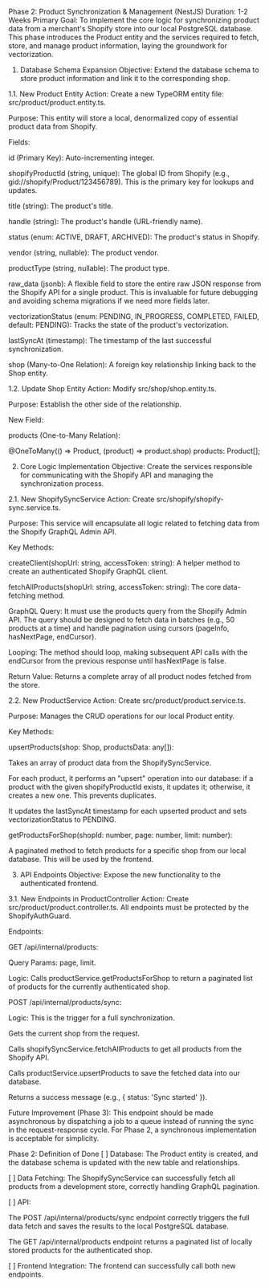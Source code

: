 Phase 2: Product Synchronization & Management (NestJS)
Duration: 1-2 Weeks
Primary Goal: To implement the core logic for synchronizing product data from a merchant's Shopify store into our local PostgreSQL database. This phase introduces the Product entity and the services required to fetch, store, and manage product information, laying the groundwork for vectorization.

1. Database Schema Expansion
   Objective: Extend the database schema to store product information and link it to the corresponding shop.

1.1. New Product Entity
Action: Create a new TypeORM entity file: src/product/product.entity.ts.

Purpose: This entity will store a local, denormalized copy of essential product data from Shopify.

Fields:

id (Primary Key): Auto-incrementing integer.

shopifyProductId (string, unique): The global ID from Shopify (e.g., gid://shopify/Product/123456789). This is the primary key for lookups and updates.

title (string): The product's title.

handle (string): The product's handle (URL-friendly name).

status (enum: ACTIVE, DRAFT, ARCHIVED): The product's status in Shopify.

vendor (string, nullable): The product vendor.

productType (string, nullable): The product type.

raw_data (jsonb): A flexible field to store the entire raw JSON response from the Shopify API for a single product. This is invaluable for future debugging and avoiding schema migrations if we need more fields later.

vectorizationStatus (enum: PENDING, IN_PROGRESS, COMPLETED, FAILED, default: PENDING): Tracks the state of the product's vectorization.

lastSyncAt (timestamp): The timestamp of the last successful synchronization.

shop (Many-to-One Relation): A foreign key relationship linking back to the Shop entity.

1.2. Update Shop Entity
Action: Modify src/shop/shop.entity.ts.

Purpose: Establish the other side of the relationship.

New Field:

products (One-to-Many Relation):

@OneToMany(() => Product, (product) => product.shop)
products: Product[];

2. Core Logic Implementation
   Objective: Create the services responsible for communicating with the Shopify API and managing the synchronization process.

2.1. New ShopifySyncService
Action: Create src/shopify/shopify-sync.service.ts.

Purpose: This service will encapsulate all logic related to fetching data from the Shopify GraphQL Admin API.

Key Methods:

createClient(shopUrl: string, accessToken: string): A helper method to create an authenticated Shopify GraphQL client.

fetchAllProducts(shopUrl: string, accessToken: string): The core data-fetching method.

GraphQL Query: It must use the products query from the Shopify Admin API. The query should be designed to fetch data in batches (e.g., 50 products at a time) and handle pagination using cursors (pageInfo, hasNextPage, endCursor).

Looping: The method should loop, making subsequent API calls with the endCursor from the previous response until hasNextPage is false.

Return Value: Returns a complete array of all product nodes fetched from the store.

2.2. New ProductService
Action: Create src/product/product.service.ts.

Purpose: Manages the CRUD operations for our local Product entity.

Key Methods:

upsertProducts(shop: Shop, productsData: any[]):

Takes an array of product data from the ShopifySyncService.

For each product, it performs an "upsert" operation into our database: if a product with the given shopifyProductId exists, it updates it; otherwise, it creates a new one. This prevents duplicates.

It updates the lastSyncAt timestamp for each upserted product and sets vectorizationStatus to PENDING.

getProductsForShop(shopId: number, page: number, limit: number):

A paginated method to fetch products for a specific shop from our local database. This will be used by the frontend.

3. API Endpoints
   Objective: Expose the new functionality to the authenticated frontend.

3.1. New Endpoints in ProductController
Action: Create src/product/product.controller.ts. All endpoints must be protected by the ShopifyAuthGuard.

Endpoints:

GET /api/internal/products:

Query Params: page, limit.

Logic: Calls productService.getProductsForShop to return a paginated list of products for the currently authenticated shop.

POST /api/internal/products/sync:

Logic: This is the trigger for a full synchronization.

Gets the current shop from the request.

Calls shopifySyncService.fetchAllProducts to get all products from the Shopify API.

Calls productService.upsertProducts to save the fetched data into our database.

Returns a success message (e.g., { status: 'Sync started' }).

Future Improvement (Phase 3): This endpoint should be made asynchronous by dispatching a job to a queue instead of running the sync in the request-response cycle. For Phase 2, a synchronous implementation is acceptable for simplicity.

Phase 2: Definition of Done
[ ] Database: The Product entity is created, and the database schema is updated with the new table and relationships.

[ ] Data Fetching: The ShopifySyncService can successfully fetch all products from a development store, correctly handling GraphQL pagination.

[ ] API:

The POST /api/internal/products/sync endpoint correctly triggers the full data fetch and saves the results to the local PostgreSQL database.

The GET /api/internal/products endpoint returns a paginated list of locally stored products for the authenticated shop.

[ ] Frontend Integration: The frontend can successfully call both new endpoints.